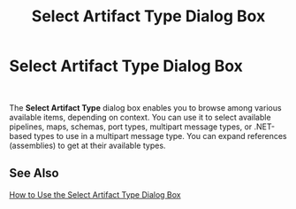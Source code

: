 ﻿---
title: Select Artifact Type Dialog Box
TOCTitle: Select Artifact Type Dialog Box
ms:assetid: 8533d14c-e56e-46ae-b083-bfe8e32bcad0
ms:mtpsurl: https://msdn.microsoft.com/en-us/library/Aa561170(v=BTS.80)
ms:contentKeyID: 51529402
ms.date: 08/30/2017
mtps_version: v=BTS.80
f1_keywords:
- bts10.orch.artifact.type.select
---

# Select Artifact Type Dialog Box

 

The **Select Artifact Type** dialog box enables you to browse among various available items, depending on context. You can use it to select available pipelines, maps, schemas, port types, multipart message types, or .NET-based types to use in a multipart message type. You can expand references (assemblies) to get at their available types.

## See Also

[How to Use the Select Artifact Type Dialog Box](https://msdn.microsoft.com/library/aa561854\(v=bts.80\))

